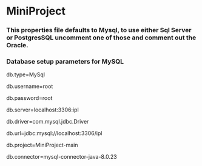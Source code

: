 # MiniProject

### This properties file defaults to Mysql, to use either Sql Server or PostgresSQL uncomment one of those and comment out the Oracle.
### Database setup parameters for MySQL
db.type=MySql

db.username=root

db.password=root

db.server=localhost:3306:ipl

db.driver=com.mysql.jdbc.Driver

db.url=jdbc:mysql://localhost:3306/ipl

db.project=MiniProject-main

db.connector=mysql-connector-java-8.0.23

